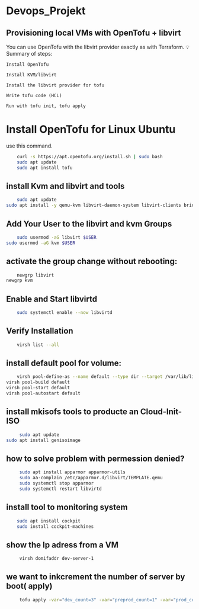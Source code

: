 # Devops_Projekt

## Provisioning local VMs with OpenTofu + libvirt

You can use OpenTofu with the libvirt provider exactly as with Terraform.
💡 Summary of steps:

    Install OpenTofu

    Install KVM/libvirt

    Install the libvirt provider for tofu

    Write tofu code (HCL)

    Run with tofu init, tofu apply

# Install OpenTofu for Linux Ubuntu

use this command.
```sh
    curl -s https://apt.opentofu.org/install.sh | sudo bash
    sudo apt update
    sudo apt install tofu
```

## install Kvm and libvirt and tools

```sh
    sudo apt update
sudo apt install -y qemu-kvm libvirt-daemon-system libvirt-clients bridge-utils virt-manager
```
## Add Your User to the libvirt and kvm Groups

```sh
    sudo usermod -aG libvirt $USER
sudo usermod -aG kvm $USER
```

## activate the group change without rebooting:

```sh
    newgrp libvirt
newgrp kvm
```
## Enable and Start libvirtd 

```sh
    sudo systemctl enable --now libvirtd
```
## Verify Installation

```sh
    virsh list --all
```
## install default pool for volume:
 ```sh
     virsh pool-define-as --name default --type dir --target /var/lib/libvirt/images/
virsh pool-build default
virsh pool-start default
virsh pool-autostart default
```
## install mkisofs tools to producte an Cloud-Init-ISO  

```sh
     sudo apt update
sudo apt install genisoimage
```
## how to solve problem with permession denied?
```sh
     sudo apt install apparmor apparmor-utils
     sudo aa-complain /etc/apparmor.d/libvirt/TEMPLATE.qemu
     sudo systemctl stop apparmor
     sudo systemctl restart libvirtd
```
## install tool to monitoring system
```sh
    sudo apt install cockpit
    sudo install cockpit-machines
```
## show the Ip adress from a VM
```sh
     virsh domifaddr dev-server-1
```
## we want to inkcrement the number of server by boot(  apply) 
```sh
     tofu apply -var="dev_count=3" -var="preprod_count=1" -var="prod_count=5"
```


